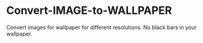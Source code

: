 # Convert-IMAGE-to-WALLPAPER
Convert images for wallpaper for different resolutions. No black bars in your wallpaper.
